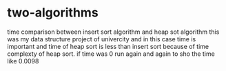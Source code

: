 # two-algorithms
 time comparison between insert sort  algorithm and heap sot algorithm 
 this was my data structure project of univercity and in this 
 case time is important and time of heap sort is less than insert
 sort because of time complexty of heap sort.
 if time was 0 run again and again to sho the time like 0.0098
